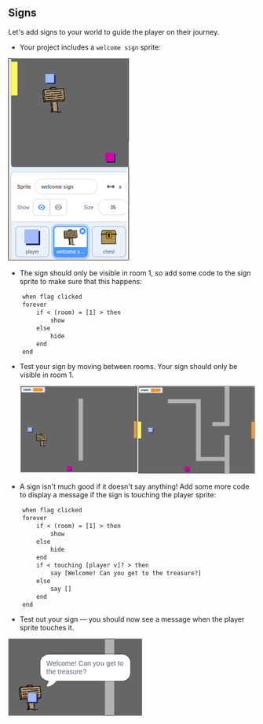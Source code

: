 ## Signs

Let's add signs to your world to guide the player on their journey.

+ Your project includes a `welcome sign` sprite:

![screenshot](images/world-sign.png)

+ The sign should only be visible in room 1, so add some code to the sign sprite to make sure that this happens:

```blocks
	when flag clicked
	forever
		if < (room) = [1] > then
			show
		else
			hide
		end
	end
```

+ Test your sign by moving between rooms. Your sign should only be visible in room 1.

	![screenshot](images/world-sign-test.png)

+ A sign isn't much good if it doesn't say anything! Add some more code to display a message if the sign is touching the player sprite:

```blocks
	when flag clicked
	forever
		if < (room) = [1] > then
			show
		else
			hide
		end
        if < touching [player v]? > then
            say [Welcome! Can you get to the treasure?]
        else
            say []
        end
	end
```

+ Test out your sign — you should now see a message when the player sprite touches it.

![screenshot](images/world-sign-test2.png)
